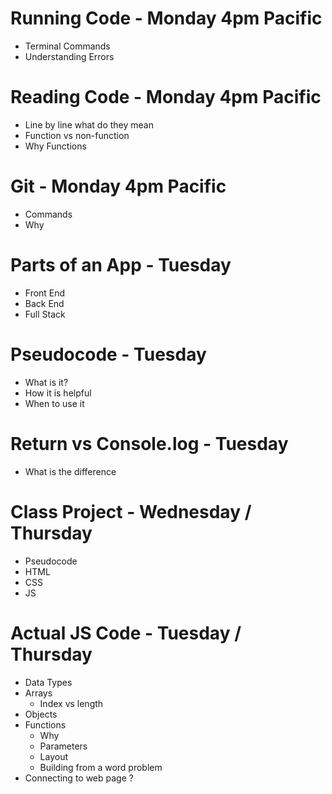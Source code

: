# Running Code - Monday 4pm Pacific
- Terminal Commands
- Understanding Errors

# Reading Code - Monday 4pm Pacific
- Line by line what do they mean
- Function vs non-function
- Why Functions

# Git - Monday 4pm Pacific
- Commands
- Why

# Parts of an App - Tuesday
- Front End
- Back End
- Full Stack

# Pseudocode - Tuesday
- What is it?
- How it is helpful
- When to use it

# Return vs Console.log -  Tuesday
- What is the difference

# Class Project - Wednesday / Thursday
- Pseudocode
- HTML
- CSS
- JS

# Actual JS Code - Tuesday / Thursday
- Data Types
- Arrays
    - Index vs length
- Objects
- Functions
    - Why
    - Parameters
    - Layout
    - Building from a word problem
- Connecting to web page ? 